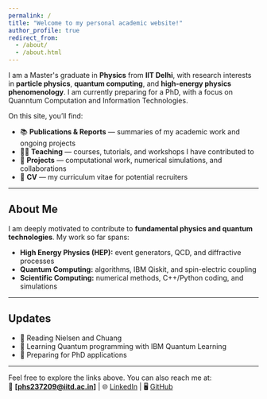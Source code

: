 ```yaml
---
permalink: /
title: "Welcome to my personal academic website!"
author_profile: true
redirect_from: 
  - /about/
  - /about.html
---
```


  
I am a Master's graduate in **Physics** from **IIT Delhi**, with research interests in **particle physics**, **quantum computing**, and **high-energy physics phenomenology**. I am currently preparing for a PhD, with a focus on Quanntum Computation and Information Technologies.

On this site, you’ll find:

- 📚 **Publications & Reports** — summaries of my academic work and ongoing projects   
- 👨‍🏫 **Teaching** — courses, tutorials, and workshops I have contributed to  
- 🧪 **Projects** — computational work, numerical simulations, and collaborations  
- 📄 **CV** — my curriculum vitae for potential recruiters 

---

## About Me

I am deeply motivated to contribute to **fundamental physics and quantum technologies**. My work so far spans:

- **High Energy Physics (HEP):** event generators, QCD, and diffractive processes  
- **Quantum Computing:** algorithms, IBM Qiskit, and spin-electric coupling  
- **Scientific Computing:** numerical methods, C++/Python coding, and simulations  

---

## Updates

- 🚀 Reading Nielsen and Chuang  
- 📖 Learning Quantum programming with IBM Quantum Learning
- 🎯 Preparing for PhD applications

---

Feel free to explore the links above. You can also reach me at:  
📧 **[phs237209@iitd.ac.in]** | 🌐 [LinkedIn](https://linkedin.com/in/yuvraj-chauhan-142099334) | 🖥️ [GitHub](https://github.com/Yuvraj13Chauhan)
